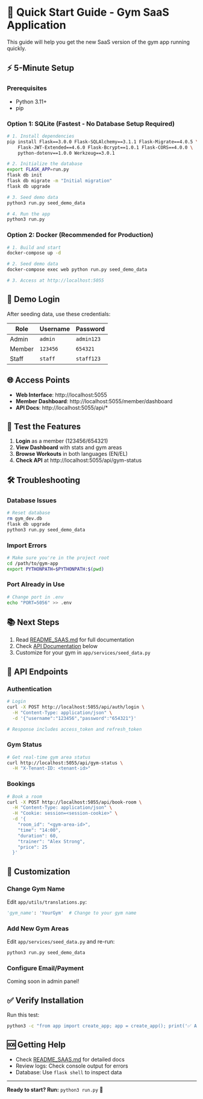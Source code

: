 # 🚀 Quick Start Guide - Gym SaaS Application

This guide will help you get the new SaaS version of the gym app running quickly.

## ⚡ 5-Minute Setup

### Prerequisites
- Python 3.11+
- pip

### Option 1: SQLite (Fastest - No Database Setup Required)

```bash
# 1. Install dependencies
pip install Flask==3.0.0 Flask-SQLAlchemy==3.1.1 Flask-Migrate==4.0.5 \
    Flask-JWT-Extended==4.6.0 Flask-Bcrypt==1.0.1 Flask-CORS==4.0.0 \
    python-dotenv==1.0.0 Werkzeug==3.0.1

# 2. Initialize the database
export FLASK_APP=run.py
flask db init
flask db migrate -m "Initial migration"
flask db upgrade

# 3. Seed demo data
python3 run.py seed_demo_data

# 4. Run the app
python3 run.py
```

### Option 2: Docker (Recommended for Production)

```bash
# 1. Build and start
docker-compose up -d

# 2. Seed demo data
docker-compose exec web python run.py seed_demo_data

# 3. Access at http://localhost:5055
```

## 🔑 Demo Login

After seeding data, use these credentials:

| Role | Username | Password |
|------|----------|----------|
| Admin | `admin` | `admin123` |
| Member | `123456` | `654321` |
| Staff | `staff` | `staff123` |

## 🌐 Access Points

- **Web Interface**: http://localhost:5055
- **Member Dashboard**: http://localhost:5055/member/dashboard
- **API Docs**: http://localhost:5055/api/*

## 📱 Test the Features

1. **Login** as a member (123456/654321)
2. **View Dashboard** with stats and gym areas
3. **Browse Workouts** in both languages (EN/EL)
4. **Check API** at http://localhost:5055/api/gym-status

## 🛠️ Troubleshooting

### Database Issues
```bash
# Reset database
rm gym_dev.db
flask db upgrade
python3 run.py seed_demo_data
```

### Import Errors
```bash
# Make sure you're in the project root
cd /path/to/gym-app
export PYTHONPATH=$PYTHONPATH:$(pwd)
```

### Port Already in Use
```bash
# Change port in .env
echo "PORT=5056" >> .env
```

## 📚 Next Steps

1. Read [README_SAAS.md](README_SAAS.md) for full documentation
2. Check [API Documentation](#api-endpoints) below
3. Customize for your gym in `app/services/seed_data.py`

## 🔌 API Endpoints

### Authentication
```bash
# Login
curl -X POST http://localhost:5055/api/auth/login \
  -H "Content-Type: application/json" \
  -d '{"username":"123456","password":"654321"}'

# Response includes access_token and refresh_token
```

### Gym Status
```bash
# Get real-time gym area status
curl http://localhost:5055/api/gym-status \
  -H "X-Tenant-ID: <tenant-id>"
```

### Bookings
```bash
# Book a room
curl -X POST http://localhost:5055/api/book-room \
  -H "Content-Type: application/json" \
  -H "Cookie: session=<session-cookie>" \
  -d '{
    "room_id": "<gym-area-id>",
    "time": "14:00",
    "duration": 60,
    "trainer": "Alex Strong",
    "price": 25
  }'
```

## 🎨 Customization

### Change Gym Name
Edit `app/utils/translations.py`:
```python
'gym_name': 'YourGym'  # Change to your gym name
```

### Add New Gym Areas
Edit `app/services/seed_data.py` and re-run:
```bash
python3 run.py seed_demo_data
```

### Configure Email/Payment
Coming soon in admin panel!

## ✅ Verify Installation

Run this test:
```bash
python3 -c "from app import create_app; app = create_app(); print('✅ App initialized successfully!')"
```

## 🆘 Getting Help

- Check [README_SAAS.md](README_SAAS.md) for detailed docs
- Review logs: Check console output for errors
- Database: Use `flask shell` to inspect data

---

**Ready to start? Run:** `python3 run.py` 🚀

